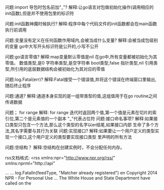 问题:import 导包时包名前加"_"?
解释:让go语言对包做初始化操作(调用相应的init函数),但是并不使用包里的标识符

问题:init函数神魔时候执行?
解释:程序中每个代码文件的init函数都会在main函数执行前调用

问题:变量没有定义在任何函数作用域内,会被当成什么变量?
解释:会被当成包级别的变量
    go中大写开头标识符是公开的,小写不公开
    
问题:go语言零值?
解释:map变量默认零值是nil
    在go中,所有变量都被初始化为其零值。
    数值类型,是0
    字符串类型,是空字符串
    bool类型,false
    指针类型,nil
    引用类型,所引用的底层数据结构会被初始化为其对应的零值

问题:log.Fatal(err)?
解释:Fatal接受一个错误值,并将这个错误在终端窗口里输出,随后终止程序

问题:通道?
解释:通道本身实现的是一组带类型的值,这组值用于在go routine之间传递数据

问题； for range
解释: for range 迭代时返回两个值,第一个值是元素在切片的索引位,第二个是元素值的一个副本
      "_"代表占位符
问题:接口命名事项?
解释:如果接口类型只包含一个方法,那么这个类型的名字以er结尾,如果接口内部
    生命了多个方法,其名字需要与其行为关联
问题:实现接口?
解释:如果要让一个用户定义的类型实现一个接口,这个用户定义的类型要实现接口类型
     里声明的所有方法

问题:空结构？
解释:空结构在创建实例时，不会分配任何内存。


rss文档格式:
<rss xmlns:npr="http://www.npr.org/rss/" xmlns:nprml="http://api" <channel>
<title>News</title> <link>...</link> <description>...</description>
log.Fatalln(feedType, "Matcher already registered")
<language>en</language>
<copyright>Copyright 2014 NPR - For Personal Use <image>...</image>
<item>
<title>
Putin Says He'll Respect Ukraine Vote But U.S.
                </title>
                <description>
The White House and State Department have called on the </description>
